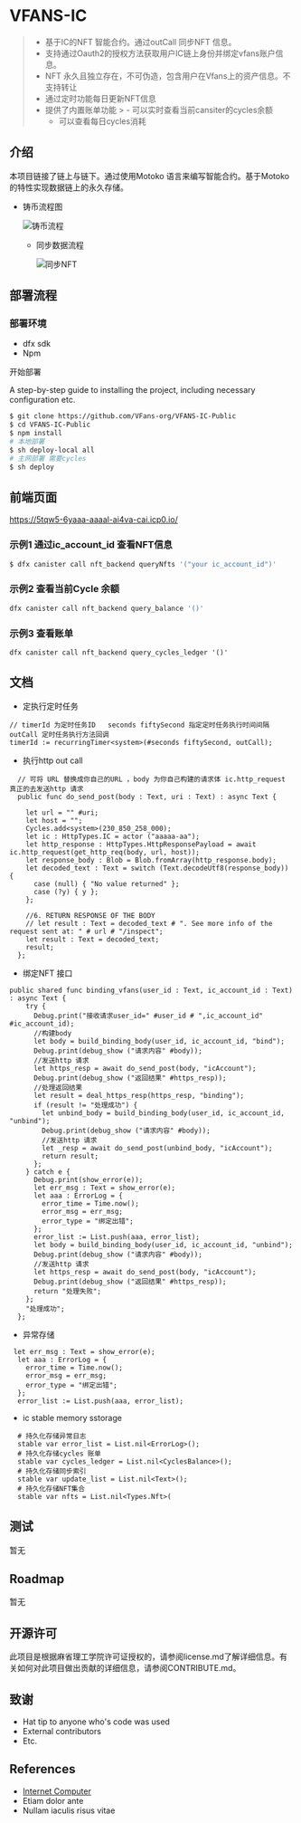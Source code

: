 # VFANS-IC

> - 基于IC的NFT 智能合约。通过outCall 同步NFT 信息。
> - 支持通过Oauth2的授权方法获取用户IC链上身份并绑定vfans账户信息。
> - NFT 永久且独立存在，不可伪造，包含用户在Vfans上的资产信息。不支持转让
> - 通过定时功能每日更新NFT信息
> - 提供了内置账单功能
    >   - 可以实时查看当前cansiter的cycles余额
>   - 可以查看每日cycles消耗

## 介绍

本项目链接了链上与链下。通过使用Motoko 语言来编写智能合约。基于Motoko的特性实现数据链上的永久存储。

- 铸币流程图

  ![铸币流程](./images/mint_nft.png)

  - 同步数据流程

    ![同步NFT](./images/sync_nft.png)



## 部署流程

### 部署环境

- dfx sdk
- Npm

开始部署

A step-by-step guide to installing the project, including necessary configuration etc.

```bash
$ git clone https://github.com/VFans-org/VFANS-IC-Public
$ cd VFANS-IC-Public
$ npm install
# 本地部署
$ sh deploy-local all 
# 主网部署 需要cycles
$ sh deploy
```

## 前端页面

https://5tqw5-6yaaa-aaaal-ai4va-cai.icp0.io/

### 示例1 通过ic_account_id 查看NFT信息

```bash
$ dfx canister call nft_backend queryNfts '("your ic_account_id")'
```

### 示例2 查看当前Cycle 余额

```bash
dfx canister call nft_backend query_balance '()'
```

### 示例3 查看账单

```ba
dfx canister call nft_backend query_cycles_ledger '()'
```

## 文档

- 定执行定时任务

```shell
// timerId 为定时任务ID   seconds fiftySecond 指定定时任务执行时间间隔 outCall 定时任务执行方法回调
timerId := recurringTimer<system>(#seconds fiftySecond, outCall);
```

- 执行http out call

```shell
  // 可将 URL 替换成你自己的URL ，body 为你自己构建的请求体 ic.http_request 真正的去发送http 请求
  public func do_send_post(body : Text, uri : Text) : async Text {

    let url = "" #uri;
    let host = "";
    Cycles.add<system>(230_850_258_000);
    let ic : HttpTypes.IC = actor ("aaaaa-aa");
    let http_response : HttpTypes.HttpResponsePayload = await ic.http_request(get_http_req(body, url, host));
    let response_body : Blob = Blob.fromArray(http_response.body);
    let decoded_text : Text = switch (Text.decodeUtf8(response_body)) {
      case (null) { "No value returned" };
      case (?y) { y };
    };

    //6. RETURN RESPONSE OF THE BODY
    // let result : Text = decoded_text # ". See more info of the request sent at: " # url # "/inspect";
    let result : Text = decoded_text;
    result;
  };
```

- 绑定NFT 接口

```shell
public shared func binding_vfans(user_id : Text, ic_account_id : Text) : async Text {
    try {
      Debug.print("接收请求user_id=" #user_id # ",ic_account_id" #ic_account_id);
      //构建body
      let body = build_binding_body(user_id, ic_account_id, "bind");
      Debug.print(debug_show ("请求内容" #body));
      //发送http 请求
      let https_resp = await do_send_post(body, "icAccount");
      Debug.print(debug_show ("返回结果" #https_resp));
      //处理返回结果
      let result = deal_https_resp(https_resp, "binding");
      if (result != "处理成功") {
        let unbind_body = build_binding_body(user_id, ic_account_id, "unbind");
        Debug.print(debug_show ("请求内容" #body));
        //发送http 请求
        let _resp = await do_send_post(unbind_body, "icAccount");
        return result;
      };
    } catch e {
      Debug.print(show_error(e));
      let err_msg : Text = show_error(e);
      let aaa : ErrorLog = {
        error_time = Time.now();
        error_msg = err_msg;
        error_type = "绑定出错";
      };
      error_list := List.push(aaa, error_list);
      let body = build_binding_body(user_id, ic_account_id, "unbind");
      Debug.print(debug_show ("请求内容" #body));
      //发送http 请求
      let https_resp = await do_send_post(body, "icAccount");
      Debug.print(debug_show ("返回结果" #https_resp));
      return "处理失败";
    };
    "处理成功";
  };
```

- 异常存储

```shell
 let err_msg : Text = show_error(e);
  let aaa : ErrorLog = {
    error_time = Time.now();
    error_msg = err_msg;
    error_type = "绑定出错";
  };
  error_list := List.push(aaa, error_list);
```

- ic stable memory sstorage

```shell
  # 持久化存储异常日志
  stable var error_list = List.nil<ErrorLog>();
  # 持久化存储cycles 账单
  stable var cycles_ledger = List.nil<CyclesBalance>();
  # 持久化存储同步索引
  stable var update_list = List.nil<Text>();
  # 持久化存储NFT集合
  stable var nfts = List.nil<Types.Nft>(
```





## 测试

暂无

## Roadmap

暂无

## 开源许可

此项目是根据麻省理工学院许可证授权的，请参阅license.md了解详细信息。有关如何对此项目做出贡献的详细信息，请参阅CONTRIBUTE.md。

## 致谢

- Hat tip to anyone who's code was used
- External contributors
- Etc.

## References

- [Internet Computer](https://internetcomputer.org)
- Etiam dolor ante
- Nullam iaculis risus vitae